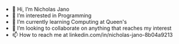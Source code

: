 - 👋 Hi, I’m Nicholas Jano
- 👀 I’m interested in Programming
- 🌱 I’m currently learning Computing at Queen's
- 💞️ I’m looking to collaborate on anything that reaches my interest
- 📫 How to reach me at linkedin.com/in/nicholas-jano-8b04a9213

<!---
nicholasjano/nicholasjano is a ✨ special ✨ repository because its `README.md` (this file) appears on your GitHub profile.
You can click the Preview link to take a look at your changes.
--->
